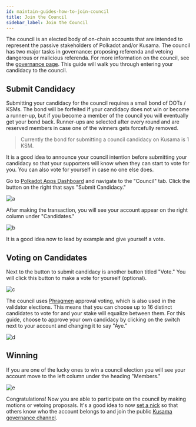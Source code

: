 ```yaml
---
id: maintain-guides-how-to-join-council
title: Join the Council
sidebar_label: Join the Council
---
```


The council is an elected body of on-chain accounts that are intended to represent the passive stakeholders of Polkadot and/or Kusama. The council has two major tasks in governance: proposing referenda and vetoing dangerous or malicious referenda. For more information on the council, see the [governance page](learn-governance#council). This guide will walk you through entering your candidacy to the council.

## Submit Candidacy

Submitting your candidacy for the council requires a small bond of DOTs / KSMs. The bond will be forfeited if your candidacy does not win or become a runner-up, but if you become a member of the council you will eventually get your bond back. Runner-ups are selected after every round and are reserved members in case one of the winners gets forcefully removed.

> Currently the bond for submitting a council candidacy on Kusama is 1 KSM.

It is a good idea to announce your council intention before submitting your candidacy so that your supporters will know when they can start to vote for you. You can also vote for yourself in case no one else does.

Go to [Polkadot Apps Dashboard](https://polkadot.js.org/apps) and navigate to the "Council" tab. Click the button on the right that says "Submit Candidacy."

![a](assets/council/submit_candidacy.png)

After making the transaction, you will see your account appear on the right column under "Candidates."

![b](assets/council/candidate.png)

It is a good idea now to lead by example and give yourself a vote.

## Voting on Candidates

Next to the button to submit candidacy is another button titled "Vote." You will click this button to make a vote for yourself (optional).

![c](assets/council/vote.png)

The council uses [Phragmen](learn-phragmen) approval voting, which is also used in the validator elections. This means that you can choose up to 16 distinct candidates to vote for and your stake will equalize between them. For this guide, choose to approve your own candidacy by clicking on the switch next to your account and changing it to say "Aye."

![d](assets/council/vote_for_yourself.png)

## Winning

If you are one of the lucky ones to win a council election you will see your account move to the left column under the heading "Members."

![e](assets/council/member.png)

Congratulations! Now you are able to participate on the council by making motions or vetoing proposals. It's a good idea to now [set a nick](https://guide.kusama.network/en/latest/try/nicks/) so that others know who the account belongs to and join the public [Kusama governance channel](https://matrix.to/#/!QXMnIJzxlnVrvRzhUA:matrix.parity.io?via=matrix.parity.io&via=matrix.org&via=web3.foundation).
